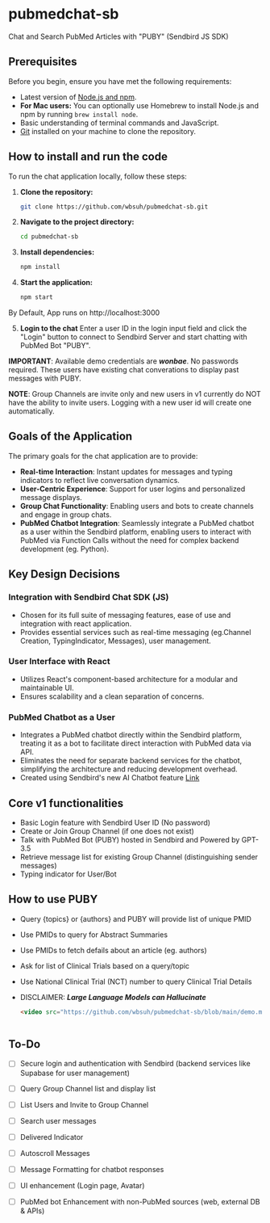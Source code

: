 # pubmedchat-sb
Chat and Search PubMed Articles with "PUBY" (Sendbird JS SDK)

## Prerequisites

Before you begin, ensure you have met the following requirements:

- Latest version of [Node.js and npm](https://nodejs.org/).
- **For Mac users:** You can optionally use Homebrew to install Node.js and npm by running `brew install node`.
- Basic understanding of terminal commands and JavaScript.
- [Git](https://git-scm.com/) installed on your machine to clone the repository.

## How to install and run the code

To run the chat application locally, follow these steps:
1. **Clone the repository:**

    ```sh
    git clone https://github.com/wbsuh/pubmedchat-sb.git

2. **Navigate to the project directory:**

    ```sh
    cd pubmedchat-sb

3. **Install dependencies:**

    ```sh
    npm install

4. **Start the application:**

    ```sh
    npm start

By Default, App runs on http://localhost:3000 

5. **Login to the chat**
Enter a user ID in the login input field and click the "Login" button to connect to Sendbird Server and start chatting with PubMed Bot "PUBY".

**IMPORTANT**: Available demo credentials are ***wonbae***. No passwords required. These users have existing chat converations to display past messages with PUBY.  

**NOTE**: Group Channels are invite only and new users in v1 currently do NOT have the ability to invite users. Logging with a new user id will create one automatically.   

## Goals of the Application

The primary goals for the chat application are to provide:

- **Real-time Interaction**: Instant updates for messages and typing indicators to reflect live conversation dynamics.
- **User-Centric Experience**: Support for user logins and personalized message displays.
- **Group Chat Functionality**: Enabling users and bots to create channels and engage in group chats.
- **PubMed Chatbot Integration**: Seamlessly integrate a PubMed chatbot as a user within the Sendbird platform, enabling users to interact with PubMed via Function Calls without the need for complex backend development (eg. Python).

## Key Design Decisions

### Integration with Sendbird Chat SDK (JS)

- Chosen for its full suite of messaging features, ease of use and integration with react application.
- Provides essential services such as real-time messaging (eg.Channel Creation, TypingIndicator, Messages), user management.

### User Interface with React

- Utilizes React's component-based architecture for a modular and maintainable UI.
- Ensures scalability and a clean separation of concerns.

### PubMed Chatbot as a User

- Integrates a PubMed chatbot directly within the Sendbird platform, treating it as a bot to facilitate direct interaction with PubMed data via API.
- Eliminates the need for separate backend services for the chatbot, simplifying the architecture and reducing development overhead. 
- Created using Sendbird's new AI Chatbot feature [Link](https://sendbird.com/docs/ai-chatbot/guide/v1/sendbird-dashboard/sendbird-dashboard-overview)

## Core v1 functionalities 

- Basic Login feature with Sendbird User ID (No password)
- Create or Join Group Channel (if one does not exist)
- Talk with PubMed Bot (PUBY) hosted in Sendbird and Powered by GPT-3.5 
- Retrieve message list for existing Group Channel (distinguishing sender messages)
- Typing indicator for User/Bot 

## How to use PUBY 
- Query {topics} or {authors} and PUBY will provide list of unique PMID 
- Use PMIDs to query for Abstract Summaries
- Use PMIDs to fetch defails about an article (eg. authors)
- Ask for list of Clinical Trials based on a query/topic
- Use National Clinical Trial (NCT) number to query Clinical Trial Details
- DISCLAIMER: ***Large Language Models can Hallucinate***

  ```html
  <video src="https://github.com/wbsuh/pubmedchat-sb/blob/main/demo.mp4" c



## To-Do
- [ ] Secure login and authentication with Sendbird (backend services like Supabase for user management)
- [ ] Query Group Channel list and display list
- [ ] List Users and Invite to Group Channel
- [ ] Search user messages
- [ ] Delivered Indicator 
- [ ] Autoscroll Messages 
- [ ] Message Formatting for chatbot responses 
- [ ] UI enhancement (Login page, Avatar)
- [ ] PubMed bot Enhancement with non-PubMed sources (web, external DB & APIs)

